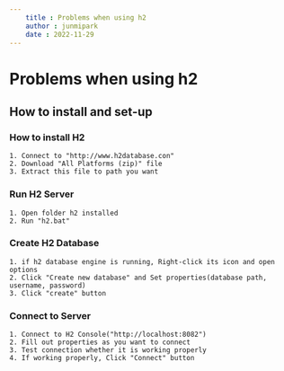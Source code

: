 ```yaml
---
    title : Problems when using h2
    author : junmipark
    date : 2022-11-29
---
```


# Problems when using h2

## How to install and set-up

### How to install H2

    1. Connect to "http://www.h2database.con"
    2. Download "All Platforms (zip)" file
    3. Extract this file to path you want

### Run H2 Server

    1. Open folder h2 installed
    2. Run "h2.bat"

### Create H2 Database

    1. if h2 database engine is running, Right-click its icon and open options
    2. Click "Create new database" and Set properties(database path, username, password)
    3. Click "create" button

### Connect to Server

    1. Connect to H2 Console("http://localhost:8082")
    2. Fill out properties as you want to connect
    3. Test connection whether it is working properly
    4. If working properly, Click "Connect" button